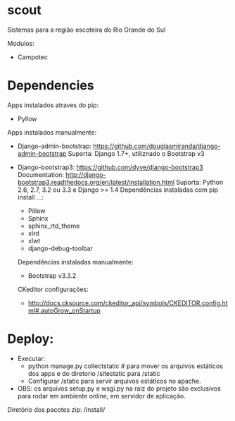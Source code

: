 # scout
Sistemas para a região escoteira do Rio Grande do Sul

Modulos:
- Campotec

# Dependencies


Apps instalados atraves do pip:
 - Pyllow

Apps instalados manualmente:

 - Django-admin-bootstrap: https://github.com/douglasmiranda/django-admin-bootstrap
    Suporta: Django 1.7+, utiliznado o Bootstrap v3

 - Django-bootstrap3: https://github.com/dyve/django-bootstrap3
    Documentation: http://django-bootstrap3.readthedocs.org/en/latest/installation.html
    Suporta: Python 2.6, 2.7, 3.2 ou 3.3 e Django >= 1.4
    Dependências instaladas com pip install ...:
    - Pillow
    - Sphinx
    - sphinx_rtd_theme
    - xlrd
    - xlwt
    - django-debug-toolbar

    Dependências instaladas manualmente:
    - Bootstrap v3.3.2

    CKeditor configurações:
    - http://docs.cksource.com/ckeditor_api/symbols/CKEDITOR.config.html#.autoGrow_onStartup

# Deploy:

  - Executar:
    - python manage.py collectstatic # para mover os arquivos estáticos dos apps e do diretorio /sitestatic para /static
    - Configurar /static para servir arquivos estáticos no apache.
  - OBS: os arquivos setup.py e wsgi.py na raiz do projeto são exclusivos para rodar em ambiente online, em servidor de aplicação.

Diretório dos pacotes zip: /install/

